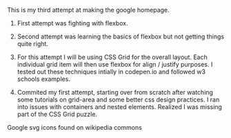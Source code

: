 This is my third attempt at making the google homepage.

1. First attempt was fighting with flexbox.
2. Second attempt was learning the basics of flexbox but not getting things quite right.
3. For this attempt I will be using CSS Grid for the overall layout. Each individual grid item will then use flexbox for align / justify purposes. I tested out these techniques intially in codepen.io and followed w3 schools examples.

4. Commited my first attempt, starting over from scratch after watching some tutorials on grid-area and some better css design practices. I ran into issues with containers and nested elements. Realized I was missing part of the CSS Grid puzzle.

Google svg icons found on wikipedia commons